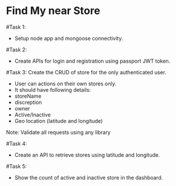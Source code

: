 # Find My near Store

#Task 1:
- Setup node app and mongoose connectivity.

#Task 2:
- Create APIs for login and registration using passport JWT token.

#Task 3: Create the CRUD of store for the only authenticated user.
- User can actions on their own stores only.
- It should have following details:
- storeName
- discreption
- owner
- Active/Inactive
- Geo location (latitude and longitude)

Note: Validate all requests using any library

#Task 4:
- Create an API to retrieve stores using latitude and longitude.

#Task 5:
- Show the count of active and inactive store in the dashboard.
